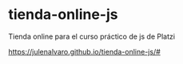 # tienda-online-js
Tienda online para el curso práctico de js de Platzi

https://julenalvaro.github.io/tienda-online-js/#
